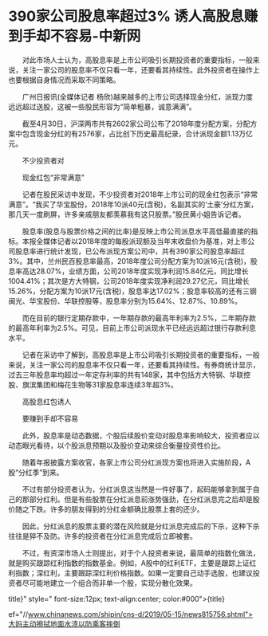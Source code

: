 # 390家公司股息率超过3% 诱人高股息赚到手却不容易-中新网

　　对此市场人士认为，高股息率是上市公司吸引长期投资者的重要指标，一般来说，关注一家公司的股息率不仅只看一年，还要看其持续性。此外投资者在操作上也要根据自身情况而采取不同策略。

　　广州日报讯(全媒体记者 杨欣)越来越多的上市公司选择现金分红，派现力度远远超过送股，这被一些股民形容为“简单粗暴，诚意满满”。

　　截至4月30日，沪深两市共有2602家公司公布了2018年度分配方案，分配方案中包含现金分红的有2576家，占比创下历史最高纪录，合计派现金额1.13万亿元。

　　不少投资者对

　　现金红包“非常满意”

　　记者在股民采访中发现，不少投资者对2018年上市公司的现金红包表示“非常满意”。“我买了华宝股份，2018年10派40元(含税)，名副其实的‘土豪’分红方案，那几天一度刷屏，许多亲戚朋友都羡慕我有这只股票。”股民黄小姐告诉记者。

　　股息率(股息与股票价格之间的比率)是反映上市公司派息水平高低最直接的指标。本报全媒体记者以2018年度的每股派现额及当年末收盘价为基准，对上市公司股息率进行统计发现，已公布派现方案公司中，共有390家公司股息率超过3%。其中，兰州民百股息率最高，2018年度公司分配方案为10派16元(含税)，股息率高达28.07%，业绩方面，公司2018年度实现净利润15.84亿元，同比增长1004.41%；其次是方大特钢，公司2018年度实现净利润29.27亿元，同比增长15.26%，分配方案为10派17元(含税)，股息率达17.02%；股息率较高的还有三钢闽光、华宝股份、华联控股等，股息率分别为15.64%、12.87%、10.89%。

　　而在目前的银行定期存款中，一年期存款的最高年利率为2.5%，二年期存款的最高年利率为2.5%。可见，目前上市公司派现水平已经远远超过银行存款利息水平。

　　记者在采访中了解到，高股息率是上市公司吸引长期投资者的重要指标，一般来说，关注一家公司的股息率不仅只看一年，还要看其持续性。有券商统计显示，过去三年股息率均超过一年定存利率的共有148家，其中包括方大特钢、华联控股、旗滨集团和梅花生物等31家股息率连续3年超3%。

　　高股息红包诱人

　　要赚到手却不容易

　　此外，股息率是动态数据，个股后续股价变动对股息率影响较大，投资者应以动态眼光看待，以个股派息预期以及股价变动来综合衡量投资性价比。

　　随着年报披露方案收官，各家上市公司分红派现方案也将进入实施阶段，A股“分红季”到来。

　　不过有部分投资者认为，分红派息这当然是一件好事了，起码能够拿到属于自己的那部分红利。但是有些股票在分红派息前涨势强劲，在分红派息完之后却是股价随之下跌。许多的朋友得到的分红金额确比股票上套的还少。

　　因此，分红派息的股票主要的潜在风险就是分红派息完成后的下杀，这种下杀往往是猝不及防。许多的投资者在分红派息完成后立即被套。

　　不过，有资深市场人士则提出，对于个人投资者来说，最简单的指数化做法，就是购买跟踪红利指数的指数基金。例如，A股中的红利ETF，主要是跟踪上证红利指数；深红利，主要跟踪深红利价格指数。如果一定要自己动手选股，也建议投资者尽可能地建立一个组合而非单一个股，实现分散化效果。

title}" style=" font-size:12px; text-align:center; color:#000">{title}

ef="//www.chinanews.com/shipin/cns-d/2019/05-15/news815756.shtml">大妈主动擦拭地面水渍以防乘客摔倒
